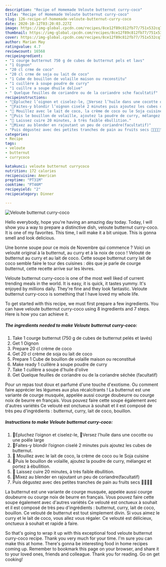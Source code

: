 ```yaml
---
description: "Recipe of Homemade Veloute butternut curry-coco"
title: "Recipe of Homemade Veloute butternut curry-coco"
slug: 126-recipe-of-homemade-veloute-butternut-curry-coco
date: 2020-10-12T03:20:03.227Z
image: https://img-global.cpcdn.com/recipes/8ce12f89c812fb77/751x532cq70/veloute-butternut-curry-coco-photo-principale-de-la-recette.jpg
thumbnail: https://img-global.cpcdn.com/recipes/8ce12f89c812fb77/751x532cq70/veloute-butternut-curry-coco-photo-principale-de-la-recette.jpg
cover: https://img-global.cpcdn.com/recipes/8ce12f89c812fb77/751x532cq70/veloute-butternut-curry-coco-photo-principale-de-la-recette.jpg
author: Marian May
ratingvalue: 4.7
reviewcount: 16568
recipeingredient:
- "1 courge butternut 750 g de cubes de butternut pels et lavs"
- "1 Oignon"
- "20 cl crme de coco"
- "20 cl crme de soja ou lait de coco"
- "1 Cube de bouillon de volaille maison ou reconstitu"
- "1 cuillère à soupe poudre de curry"
- "1 cuillre a soupe dhuile dolive"
- " Quelque feuilles de coriandre ou de la coriandre sche facultatif"
recipeinstructions:
- "🍁Epluchez l’oignon et ciselez-le, 🍁Versez l’huile dans une cocotte ou une poêle large"
- "🍁Faites-y blondir l’oignon ciselé 2 minutes puis ajoutez les cubes de butternut."
- "🍁 Mouillez avec le lait de coco, la crème de coco ou le Soja cuisine"
- "🍁Puis le bouillon de volaille, ajoutez la poudre de curry, mélangez et portez à ébullition."
- "🍁 Laissez cuire 20 minutes, à très faible ébullition."
- "🍁Mixez au blender en rajoutant un peu de coriandre(facultatif)"
- "Puis dégustez avec des petites tranches de pain au fruits secs 👌🏽👌🏽"
categories:
- Recipe
tags:
- veloute
- butternut
- currycoco

katakunci: veloute butternut currycoco 
nutrition: 172 calories
recipecuisine: American
preptime: "PT31M"
cooktime: "PT46M"
recipeyield: "2"
recipecategory: Dinner

---
```



![Veloute butternut curry-coco](https://img-global.cpcdn.com/recipes/8ce12f89c812fb77/751x532cq70/veloute-butternut-curry-coco-photo-principale-de-la-recette.jpg)

Hello everybody, hope you're having an amazing day today. Today, I will show you a way to prepare a distinctive dish, veloute butternut curry-coco. It is one of my favorites. This time, I will make it a bit unique. This is gonna smell and look delicious.

Une bonne soupe pour ce mois de Novembre qui commence ? Voici un velouté original à la butternut, au curry et à la noix de coco ! Velouté de butternut au curry et au lait de coco. Cette soupe butternut curry lait de coco semble faire le tour des cuisines : dès que je parle de courge butternut, cette recette arrive sur les lèvres.

Veloute butternut curry-coco is one of the most well liked of current trending meals in the world. It is easy, it is quick, it tastes yummy. It's enjoyed by millions daily. They're fine and they look fantastic. Veloute butternut curry-coco is something that I have loved my whole life.


To get started with this recipe, we must first prepare a few ingredients. You can have veloute butternut curry-coco using 8 ingredients and 7 steps. Here is how you can achieve it.

<!--inarticleads1-->

##### The ingredients needed to make Veloute butternut curry-coco:

1. Take 1 courge butternut (750 g de cubes de butternut pelés et lavés)
1. Get 1 Oignon
1. Prepare 20 cl crème de coco
1. Get 20 cl crème de soja ou lait de coco
1. Prepare 1 Cube de bouillon de volaille maison ou reconstitué
1. Make ready 1 cuillère à soupe poudre de curry
1. Take 1 cuillère a soupe d&#39;huile d&#39;olive
1. Get  Quelque feuilles de coriandre ou de la coriandre séchée (facultatif)


Pour un repas tout doux et parfumé d&#39;une touche d&#39;exotisme. Ou comment faire apprécier les légumes aux plus récalcitrants ! La butternut est une variante de courge musquée, appelée aussi courge doubeurre ou courge noix de beurre en français. Vous pouvez faire cette soupe également avec d&#39;autres variétés Ce velouté est onctueux à souhait et il est composé de très peu d&#39;ingrédients : butternut, curry, lait de coco, bouillon. 

<!--inarticleads2-->

##### Instructions to make Veloute butternut curry-coco:

1. 🍁Epluchez l’oignon et ciselez-le, 🍁Versez l’huile dans une cocotte ou une poêle large
1. 🍁Faites-y blondir l’oignon ciselé 2 minutes puis ajoutez les cubes de butternut.
1. 🍁 Mouillez avec le lait de coco, la crème de coco ou le Soja cuisine
1. 🍁Puis le bouillon de volaille, ajoutez la poudre de curry, mélangez et portez à ébullition.
1. 🍁 Laissez cuire 20 minutes, à très faible ébullition.
1. 🍁Mixez au blender en rajoutant un peu de coriandre(facultatif)
1. Puis dégustez avec des petites tranches de pain au fruits secs 👌🏽👌🏽


La butternut est une variante de courge musquée, appelée aussi courge doubeurre ou courge noix de beurre en français. Vous pouvez faire cette soupe également avec d&#39;autres variétés Ce velouté est onctueux à souhait et il est composé de très peu d&#39;ingrédients : butternut, curry, lait de coco, bouillon. Ce velouté de butternut est tout simplement divin. Si vous aimez le curry et le lait de coco, vous allez vous régaler. Ce velouté est délicieux, onctueux à souhait et rapide à faire. 

So that's going to wrap it up with this exceptional food veloute butternut curry-coco recipe. Thank you very much for your time. I'm sure you can make this at home. There's gonna be interesting food in home recipes coming up. Remember to bookmark this page on your browser, and share it to your loved ones, friends and colleague. Thank you for reading. Go on get cooking!
